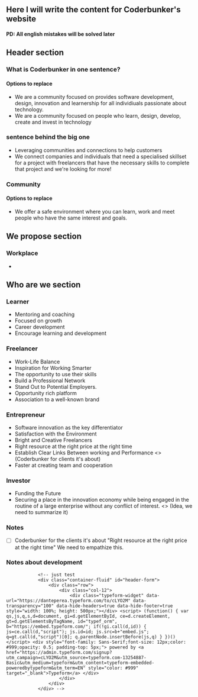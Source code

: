 ## Here I will write the content for Coderbunker's website

#### PD: All english mistakes will be solved later

## Header section

### What is Coderbunker in one sentence?
#### Options to replace
-   We are a community focused on provides software development, design, innovation and learnership for all individiuals passionate about technology.
-   We are a community focused on people who learn, design, develop, create and invest in technology

### sentence behind the big one
-   Leveraging communities and connections to help customers
-   We connect companies and individuals that need a specialised skillset for a project with freelancers that have the necessary skills to complete that project and we're looking for more!

### Community
#### Options to replace
-   We offer a safe environment where you can learn, work and meet people who have the same interest and goals.

## We propose section
### Workplace
-       

## Who are we section
### Learner
-   Mentoring and coaching
-   Focused on growth
-   Career development
-   Encourage learning and development
### Freelancer
-   Work-Life Balance
-   Inspiration for Working Smarter
-   The opportunity to use their skills
-   Build a Professional Network
-   Stand Out to Potential Employers.
-   Opportunity rich platform
-   Association to a well-known brand


### Entrepreneur
-   Software innovation as the key differentiator
-   Satisfaction with the Environment
-   Bright and Creative Freelancers
-   Right resource at the right price at the right time
-   Establish Clear Links Between working and Performance <> (Coderbunker for clients it's about)
-   Faster at creating team and cooperation

### Investor
-   Funding the Future
-   Securing a place in the innovation economy while being engaged in the routine of a large enterprise without any conflict of interest. <> (Idea, we need to summarize it)

### Notes

-   [ ] Coderbunker for the clients it's about "Right resource at the right price at the right time" We need to empathize this.



### Notes about development

                <!-- just test 
                <div class="container-fluid" id="header-form">
                    <div class="row">
                        <div class="col-12">
                            <div class="typeform-widget" data-url="https://danteperea.typeform.com/to/cLYO2M" data-transparency="100" data-hide-headers=true data-hide-footer=true style="width: 100%; height: 500px;"></div> <script> (function() { var qs,js,q,s,d=document, gi=d.getElementById, ce=d.createElement, gt=d.getElementsByTagName, id="typef_orm", b="https://embed.typeform.com/"; if(!gi.call(d,id)) { js=ce.call(d,"script"); js.id=id; js.src=b+"embed.js"; q=gt.call(d,"script")[0]; q.parentNode.insertBefore(js,q) } })() </script> <div style="font-family: Sans-Serif;font-size: 12px;color: #999;opacity: 0.5; padding-top: 5px;"> powered by <a href="https://admin.typeform.com/signup?utm_campaign=cLYO2M&utm_source=typeform.com-13254887-Basic&utm_medium=typeform&utm_content=typeform-embedded-poweredbytypeform&utm_term=EN" style="color: #999" target="_blank">Typeform</a> </div>
                        </div>
                    </div>
                </div> -->